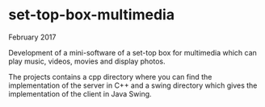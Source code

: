 # set-top-box-multimedia

February 2017

Development of a mini-software of a set-top box for multimedia which can play music, videos, movies and display photos. 

The projects contains a cpp directory where you can find the implementation of the server in C++ and a swing directory which gives the implementation of the client in Java Swing.
